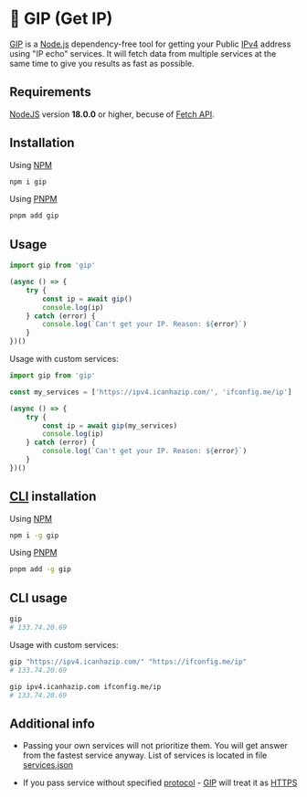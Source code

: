 # 🐷 GIP (Get IP)

[GIP](https://www.npmjs.com/package/gip) is a [Node.js](https://nodejs.org/en/) dependency-free tool for getting your Public [IPv4](https://en.wikipedia.org/wiki/IPv4) address using "IP echo" services. It will fetch data from multiple services at the same time to give you results as fast as possible.

## Requirements
[NodeJS](https://nodejs.org/en/download) version **18.0.0** or higher, becuse of [Fetch API](https://nodejs.org/en/blog/release/v18.0.0/). 

## Installation
Using [NPM](https://docs.npmjs.com/cli/v10/commands/npm-install)
```bash
npm i gip
```

Using [PNPM](https://pnpm.io/pnpm-cli#commands)
```bash
pnpm add gip
```

## Usage
````js
import gip from 'gip'

(async () => {
    try {
        const ip = await gip()
        console.log(ip)
    } catch (error) {
        console.log(`Can't get your IP. Reason: ${error}`)
    }
})()
````

Usage with custom services:  
````js
import gip from 'gip'

const my_services = ['https://ipv4.icanhazip.com/', 'ifconfig.me/ip']

(async () => {
    try {
        const ip = await gip(my_services)
        console.log(ip)
    } catch (error) {
        console.log(`Can't get your IP. Reason: ${error}`)
    }
})()
````

## [CLI](https://en.wikipedia.org/wiki/Command-line_interface) installation
Using [NPM](https://docs.npmjs.com/cli/v10/commands/npm-install)
```bash
npm i -g gip
```

Using [PNPM](https://pnpm.io/pnpm-cli#commands)
```bash
pnpm add -g gip
```

## CLI usage
````bash
gip
# 133.74.20.69
````

Usage with custom services:  
````bash
gip "https://ipv4.icanhazip.com/" "https://ifconfig.me/ip"
# 133.74.20.69

gip ipv4.icanhazip.com ifconfig.me/ip
# 133.74.20.69
````

## Additional info

- Passing your own services will not prioritize them. You will get answer from the fastest service anyway. List of services is located in file [services.json](https://github.com/Avaray/gip/blob/main/services.json)

- If you pass service without specified [protocol](https://en.wikipedia.org/wiki/Hypertext_Transfer_Protocol) - [GIP](https://www.npmjs.com/package/gip) will treat it as [HTTPS](https://en.wikipedia.org/wiki/HTTPS)
